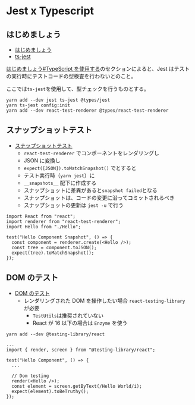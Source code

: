 # Jest x Typescript

## はじめましょう

- [はじめましょう](https://jestjs.io/ja/docs/getting-started)
- [ts-jest](https://github.com/kulshekhar/ts-jest)

[はじめましょう#TypeScript を使用する](https://jestjs.io/ja/docs/getting-started#typescript-%E3%82%92%E4%BD%BF%E7%94%A8%E3%81%99%E3%82%8B)のセクションによると、Jest はテストの実行時にテストコードの型検査を行わないとのこと。

ここでは`ts-jest`を使用して、型チェックを行うものとする。

```
yarn add --dev jest ts-jest @types/jest
yarn ts-jest config:init
yarn add --dev react-test-renderer @types/react-test-renderer
```

## スナップショットテスト

- [スナップショットテスト](https://jestjs.io/ja/docs/tutorial-react#%E3%82%B9%E3%83%8A%E3%83%83%E3%83%97%E3%82%B7%E3%83%A7%E3%83%83%E3%83%88%E3%83%86%E3%82%B9%E3%83%88)
  - `react-test-renderer` でコンポーネントをレンダリングし
  - JSON に変換し
  - `expect([JSON]).toMatchSnapshot()` でとすると
  - テスト実行時（`yarn jest`）に
  - `__snapshots__` 配下に作成する
  - スナップショットに差異があると`snapshot failed`となる
  - スナップショットは、コードの変更に沿ってコミットされるべき
  - スナップショットの更新は `jest -u` で行う

```　Hello.test.tsx
import React from "react";
import renderer from "react-test-renderer";
import Hello from "./Hello";

test("Hello Component Snapshot", () => {
  const component = renderer.create(<Hello />);
  const tree = component.toJSON();
  expect(tree).toMatchSnapshot();
});
```

## DOM のテスト

- [DOM のテスト](https://jestjs.io/ja/docs/tutorial-react#dom-%E3%81%AE%E3%83%86%E3%82%B9%E3%83%88)
  - レンダリングされた DOM を操作したい場合 `react-testing-library ` が必要
    - `TestUtils`は推奨されていない
    - React が 16 以下の場合は `Enzyme` を使う

```
yarn add --dev @testing-library/react
```

```
...
import { render, screen } from "@testing-library/react";

test("Hello Component", () => {
  ...

  // Dom testing
  render(<Hello />);
  const element = screen.getByText(/Hello World/i);
  expect(element).toBeTruthy();
});
```
